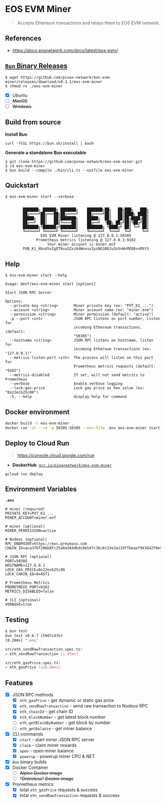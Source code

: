 # EOS EVM Miner

> Accepts Ethereum transactions and relays them to EOS EVM network.

## References

- https://docs.eosnetwork.com/docs/latest/eos-evm/

## [`Bun` Binary Releases](https://github.com/pinax-network/eos-evm-miner/releases)

```
$ wget https://github.com/pinax-network/eos-evm-miner/releases/download/v0.3.1/eos-evm-miner
$ chmod +x ./eos-evm-miner
```

- [x] Ubuntu
- [ ] ~~MacOS~~
- [ ] ~~Windows~~

## Build from source

**Install Bun**
```
curl -fsSL https://bun.sh/install | bash
```

**Generate a standalone Bun executable**
```
$ git clone https://github.com/pinax-network/eos-evm-miner.git
$ cd eos-evm-miner
$ bun build --compile ./bin/cli.ts --outfile eos-evm-miner
```

## Quickstart

```
$ eos-evm-miner start --verbose


        ███████╗ ██████╗ ███████╗    ███████╗██╗   ██╗███╗   ███╗
        ██╔════╝██╔═══██╗██╔════╝    ██╔════╝██║   ██║████╗ ████║
        █████╗  ██║   ██║███████╗    █████╗  ██║   ██║██╔████╔██║
        ██╔══╝  ██║   ██║╚════██║    ██╔══╝  ╚██╗ ██╔╝██║╚██╔╝██║
        ███████╗╚██████╔╝███████║    ███████╗ ╚████╔╝ ██║ ╚═╝ ██║
        ╚══════╝ ╚═════╝ ╚══════╝    ╚══════╝  ╚═══╝  ╚═╝     ╚═╝
                EOS EVM Miner listening @ 127.0.0.1:50305
              Prometheus metrics listening @ 127.0.0.1:9102
                   Your miner account is miner.enf
        PUB_K1_8bxdSx2gET6suSZxz6dWoxux2ysNG3ADJu3n5nWvMEQ6vvRXtS
```

## Help

```
$ eos-evm-miner start --help

Usage: @enf/eos-evm-miner start [options]

Start JSON RPC Server

Options:
  --private-key <string>       Miner private key (ex: "PVT_K1_...")
  --account <string>           Miner account name (ex: "miner.evm")
  --permission <string>        Miner permission (default: "active")
  -p --port <int>              JSON RPC listens on port number, listen for
                               incoming Ethereum transactions. (default:
                               "50305")
  --hostname <string>          JSON RPC listens on hostname, listen for
                               incoming Ethereum transactions (ex: "127.0.0.1)"
  --metrics-listen-port <int>  The process will listen on this port for
                               Prometheus metrics requests (default: "9102")
  --metrics-disabled           If set, will not send metrics to Prometheus
  --verbose                    Enable verbose logging
  --lock-gas-price             Lock gas price as hex value (ex: "0x22ecb25c00")
  -h, --help                   display help for command
```

## Docker environment

```bash
docker build -t eos-evm-miner .
docker run -it --rm -p 50305:50305 --env-file .env eos-evm-miner start
```

## Deploy to Cloud Run

> https://console.cloud.google.com/run

- **DockerHub**: [`gcr.io/pinaxnetwork/eos-evm-miner`](https://hub.docker.com/r/pinaxnetwork/eos-evm-miner)

```
gcloud run deploy
```

## Environment Variables

**`.env`**
```env
# miner (required)
PRIVATE_KEY=PVT_K1_...
MINER_ACCOUNT=miner.enf

# miner (optional)
MINER_PERMISSION=active

# Nodeos (optional)
RPC_ENDPOINT=https://eos.greymass.com
CHAIN_ID=aca376f206b8fc25a6ed44dbdc66547c36c6c33e3a119ffbeaef943642f0e906

# JSON RPC (optional)
PORT=50305
HOSTNAME=127.0.0.1
LOCK_GAS_PRICE=0x22ecb25c00
LOCK_CHAIN_ID=0x4571

# Prometheus Metrics
PROMETHEUS_PORT=9102
METRICS_DISABLED=false

# CLI (optional)
VERBOSE=true
```

## Testing

```bash
$ bun test
bun test v0.6.7 (59d7c47e)
[0.28ms] ".env"

src/eth_sendRawTransaction.spec.ts:
✓ eth_sendRawTransaction [1.45ms]

src/eth_gasPrice.spec.ts:
✓ eth_gasPrice [226.88ms]
```

## Features

- [x] JSON RPC methods
  - [x] `eth_gasPrice` - get dynamic or static gas price
  - [x] `eth_sendRawTransaction` - send raw transaction to Nodeos RPC
  - [x] `eth_chainId` - get chain ID
  - [x] `eth_blockNumber` - get latest block number
  - [ ] `eth_getBlockByNumber` - get block by number
  - [ ] `eth_getBalance` - get miner balance
- [x] CLI commands
  - [x] `start` - start miner JSON RPC server
  - [x] `claim` - claim miner rewards
  - [x] `open` - open miner balance
  - [x] `powerup` - powerup miner CPU & NET
- [x] `Bun` binary builds
- [x] Docker Container
  - [ ] ~~Alpine Docker image~~
  - [ ] ~~"Distroless" Docker image~~
- [x] Prometheus metrics
  - [x] total `eth_gasPrice` requests & success
  - [x] total `eth_sendRawTransaction` requests & success